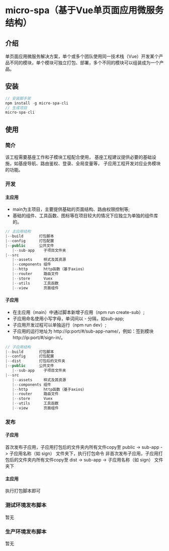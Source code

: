 # micro-spa（基于Vue单页面应用微服务结构）

## 介绍
单页面应用微服务解决方案，单个或多个团队使用同一技术栈（Vue）开发某个产品不同的模块，单个模块可独立打包、部署，多个不同的模块可以组装成为一个产品。

## 安装
```js
// 安装脚手架
npm install -g micro-spa-cli
// 生成项目
micro-spa-cli
```

## 使用

### 简介
该工程需要基座工作和子模块工程配合使用，
基座工程建议提供必要的基础设施，如基座导航、路由鉴权、登录、全局变量等，
子应用工程开发对应业务模块的功能。

### 开发
#### 主应用
- main为主项目，主要提供基础的页面结构、路由权限控制等;
- 基础的组件、工具函数、图标等在项目较大的情况下应独立为单独的组件库的。
```js
// 主应用结构
|--build       打包脚本
|--config      打包配置
|--public      公共文件
   |--sub-app    子项目文件夹
|--src
   |--assets     样式及其资源
   |--components 组件
   |--http       http函数（基于axios）
   |--router     路由文件
   |--store      Vuex
   |--utils      工具函数
   |--view       页面组件
```
#### 子应用
- 在主应用（main）中通过脚本新增子应用（npm run create-sub）;
- 子应用命名使用小写字母，单词间以 - 分隔，如sub-app;
- 子应用开发过程可以单独运行（npm run dev）;
- 子应用的运行地址为 http://ip:port/#/sub-app-name/，例如：签到模块 http://ip:port/#/sign-in/。
```js
// 子应用结构
|--build       打包脚本
|--config      打包配置
|--dist        打包后的文件夹
|--public      公共文件
   |--sub-app    子项目文件夹
|--src
   |--assets     样式及其资源
   |--components 组件
   |--http       http函数（基于axios）
   |--router     路由文件
   |--store      Vuex
   |--utils      工具函数
   |--view       页面组件
```

### 发布
#### 子应用
首次发布子应用，子应用打包后的文件夹内所有文件copy至 public -> sub-app -> 子应用名称（如 sign） 文件夹下，执行打包命令
非首次发布子应用，子应用打包后的文件夹内所有文件copy至 dist -> sub-app -> 子应用名称（如 sign） 文件夹下
#### 主应用
执行打包脚本即可

### 测试环境发布脚本
暂无

### 生产环境发布脚本
暂无
